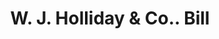 ---
doi: 10.7916/D8W10J3D
date_other: '1931'
date_other_textual: '1931'
form: printed ephemera
genre:
- Invoices
name:
- W. J. Holliday & Co.
object_in_context_url: https://biggert.cul.columbia.edu/items/view/ave_biggert_01841
subject_hierarchical_geographic:
- Indianapolis, Indiana, United States
subject_name:
- W. J. Holliday & Co.
title: W. J. Holliday & Co.. Bill
sort_title: W. J. Holliday & Co.. Bill
call_number: ave_biggert_01841
coordinates:
- 39.791,-86.148
pid: ave_biggert_01841
identifiers: ave_biggert_01841
thumbnail: false
permalink: /biggert/ave_biggert_01841/
layout: iiif-image-page
---